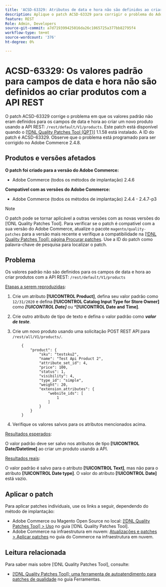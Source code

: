 ```yaml
---
title: 'ACSD-63329: Atributos de data e hora não são definidos ao criar produtos com a API REST'
description: Aplique o patch ACSD-63329 para corrigir o problema do Adobe Commerce em que os valores padrão não são definidos para os campos de data e hora ao criar produtos com a API REST.
feature: REST
Role: Admin, Developers
source-git-commit: a7d719399425016da26c1065725a377bb82795f4
workflow-type: tm+mt
source-wordcount: '376'
ht-degree: 0%

---
```



# ACSD-63329: Os valores padrão para campos de data e hora não são definidos ao criar produtos com a API REST

O patch ACSD-63329 corrige o problema em que os valores padrão não eram definidos para os campos de data e hora ao criar um novo produto usando a API REST: `/rest/default/V1/products`. Este patch está disponível quando o [[!DNL Quality Patches Tool (QPT)]](/help/tools/quality-patches-tool/quality-patches-tool-to-self-serve-quality-patches.md) 1.1.58 está instalado. A ID do patch é ACSD-63329. Observe que o problema está programado para ser corrigido no Adobe Commerce 2.4.8.

## Produtos e versões afetados

**O patch foi criado para a versão do Adobe Commerce:**

* Adobe Commerce (todos os métodos de implantação) 2.4.6

**Compatível com as versões do Adobe Commerce:**

* Adobe Commerce (todos os métodos de implantação) 2.4.4 - 2.4.7-p3

>[!NOTE]
>
>O patch pode se tornar aplicável a outras versões com as novas versões do [!DNL Quality Patches Tool]. Para verificar se o patch é compatível com a sua versão do Adobe Commerce, atualize o pacote `magento/quality-patches` para a versão mais recente e verifique a compatibilidade na [[!DNL Quality Patches Tool]: página Procurar patches](https://experienceleague.adobe.com/tools/commerce-quality-patches/index.html?lang=pt-BR). Use a ID do patch como palavra-chave de pesquisa para localizar o patch.

## Problema

Os valores padrão não são definidos para os campos de data e hora ao criar produtos com a API REST: `/rest/default/V1/products`

<u>Etapas a serem reproduzidas</u>:

1. Crie um atributo **[!UICONTROL Product]**, defina seu valor padrão como `12/31/2020` e defina **[!UICONTROL Catalog Input Type for Store Owner]** como ***[!UICONTROL Date]*** ou ***[!UICONTROL Date and Time]**.
1. Crie outro atributo de tipo de texto e defina o valor padrão como ***valor de teste***.
1. Crie um novo produto usando uma solicitação POST REST API para `/rest/all/V1/products/`.

   ```
       {
           "product": {
               "sku": "testsku2",
               "name": "Test Api Product 2",
               "attribute_set_id": 4,
               "price": 100,
               "status": 1,
               "visibility": 4,
               "type_id": "simple",
               "weight": 20,
               "extension_attributes": {
                   "website_ids": [
                       1
                   ]
               }
           }
       }
   ```

1. Verifique os valores salvos para os atributos mencionados acima.

<u>Resultados esperados</u>:

O valor padrão deve ser salvo nos atributos de tipo **[!UICONTROL Date/Datetime]** ao criar um produto usando a API.

<u>Resultados reais</u>:

O valor padrão é salvo para o atributo **[!UICONTROL Text]**, mas não para o atributo **[!UICONTROL Date type]**. O valor do atributo **[!UICONTROL Date]** está vazio.

## Aplicar o patch

Para aplicar patches individuais, use os links a seguir, dependendo do método de implantação:

* Adobe Commerce ou Magento Open Source no local: [[!DNL Quality Patches Tool] > Uso](/help/tools/quality-patches-tool/usage.md) no guia [!DNL Quality Patches Tool].
* Adobe Commerce na infraestrutura em nuvem: [Atualizações e patches > Aplicar patches](https://experienceleague.adobe.com/docs/commerce-cloud-service/user-guide/develop/upgrade/apply-patches.html?lang=pt-BR) no guia do Commerce na infraestrutura em nuvem.

## Leitura relacionada

Para saber mais sobre [!DNL Quality Patches Tool], consulte:

* [[!DNL Quality Patches Tool]: uma ferramenta de autoatendimento para patches de qualidade](/help/tools/quality-patches-tool/quality-patches-tool-to-self-serve-quality-patches.md) no guia Ferramentas.
